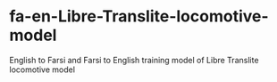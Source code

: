 # fa-en-Libre-Translite-locomotive-model
English to Farsi and Farsi to English training model of Libre Translite locomotive model
